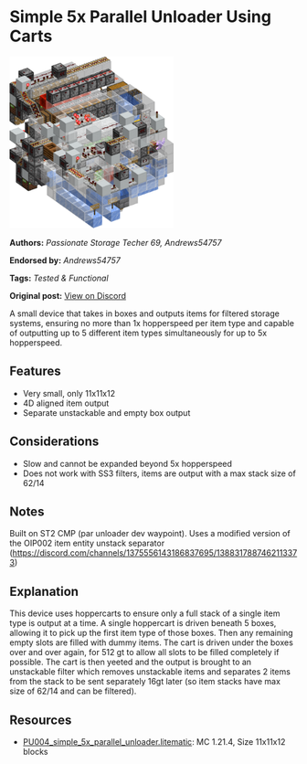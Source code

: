 # Simple 5x Parallel Unloader Using Carts
<img alt="area_render_110_.png" src="images/area_render_110_.png?raw=1" height="300px">

**Authors:** *Passionate Storage Techer 69, Andrews54757*

**Endorsed by:** *Andrews54757*

**Tags:** *Tested & Functional*

**Original post:** [View on Discord](https://discord.com/channels/1375556143186837695/1406048074920493137)

A small device that takes in boxes and outputs items for filtered storage systems, ensuring no more than 1x hopperspeed per item type and capable of outputting up to 5 different item types simultaneously for up to 5x hopperspeed.
## Features
- Very small, only 11x11x12
- 4D aligned item output
- Separate unstackable and empty box output
## Considerations
- Slow and cannot be expanded beyond 5x hopperspeed
- Does not work with SS3 filters, items are output with a max stack size of 62/14
## Notes
Built on ST2 CMP (par unloader dev waypoint). Uses a modified version of the OIP002 item entity unstack separator (https://discord.com/channels/1375556143186837695/1388317887462113373)
## Explanation
This device uses hoppercarts to ensure only a full stack of a single item type is output at a time. A single hoppercart is driven beneath 5 boxes, allowing it to pick up the first item type of those boxes. Then any remaining empty slots are filled with dummy items. The cart is driven under the boxes over and over again, for 512 gt to allow all slots to be filled completely if possible. The cart is then yeeted and the output is brought to an unstackable filter which removes unstackable items and separates 2 items from the stack to be sent separately 16gt later (so item stacks have max size of 62/14 and can be filtered).

## Resources
- [PU004_simple_5x_parallel_unloader.litematic](attachments/PU004_simple_5x_parallel_unloader.litematic): MC 1.21.4, Size 11x11x12 blocks
